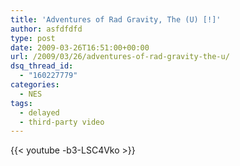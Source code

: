 ```yaml
---
title: 'Adventures of Rad Gravity, The (U) [!]'
author: asfdfdfd
type: post
date: 2009-03-26T16:51:00+00:00
url: /2009/03/26/adventures-of-rad-gravity-the-u/
dsq_thread_id:
  - "160227779"
categories:
  - NES
tags:
  - delayed
  - third-party video
---
```

{{< youtube -b3-LSC4Vko >}}